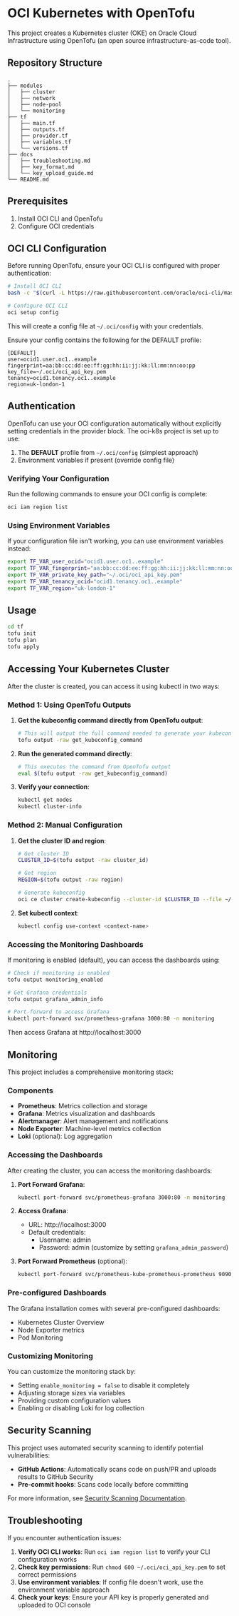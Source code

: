 # OCI Kubernetes with OpenTofu

This project creates a Kubernetes cluster (OKE) on Oracle Cloud Infrastructure using OpenTofu (an open source infrastructure-as-code tool).

## Repository Structure

```
.
├── modules
│   ├── cluster
│   ├── network
│   ├── node-pool
│   └── monitoring
├── tf
│   ├── main.tf
│   ├── outputs.tf
│   ├── provider.tf
│   ├── variables.tf
│   └── versions.tf
├── docs
│   ├── troubleshooting.md
│   ├── key_format.md
│   └── key_upload_guide.md
└── README.md
```

## Prerequisites

1. Install OCI CLI and OpenTofu
2. Configure OCI credentials

## OCI CLI Configuration

Before running OpenTofu, ensure your OCI CLI is configured with proper authentication:

```bash
# Install OCI CLI
bash -c "$(curl -L https://raw.githubusercontent.com/oracle/oci-cli/master/scripts/install/install.sh)"

# Configure OCI CLI
oci setup config
```

This will create a config file at `~/.oci/config` with your credentials.

Ensure your config contains the following for the DEFAULT profile:

```
[DEFAULT]
user=ocid1.user.oc1..example
fingerprint=aa:bb:cc:dd:ee:ff:gg:hh:ii:jj:kk:ll:mm:nn:oo:pp
key_file=~/.oci/oci_api_key.pem
tenancy=ocid1.tenancy.oc1..example
region=uk-london-1
```

## Authentication

OpenTofu can use your OCI configuration automatically without explicitly setting credentials in the provider block. The oci-k8s project is set up to use:

1. The **DEFAULT** profile from `~/.oci/config` (simplest approach)
2. Environment variables if present (override config file)

### Verifying Your Configuration

Run the following commands to ensure your OCI config is complete:

```bash
oci iam region list
```

### Using Environment Variables

If your configuration file isn't working, you can use environment variables instead:

```bash
export TF_VAR_user_ocid="ocid1.user.oc1..example"
export TF_VAR_fingerprint="aa:bb:cc:dd:ee:ff:gg:hh:ii:jj:kk:ll:mm:nn:oo:pp"
export TF_VAR_private_key_path="~/.oci/oci_api_key.pem"
export TF_VAR_tenancy_ocid="ocid1.tenancy.oc1..example"
export TF_VAR_region="uk-london-1"
```

## Usage

```bash
cd tf
tofu init
tofu plan
tofu apply
```

## Accessing Your Kubernetes Cluster

After the cluster is created, you can access it using kubectl in two ways:

### Method 1: Using OpenTofu Outputs

1. **Get the kubeconfig command directly from OpenTofu output**:

   ```bash
   # This will output the full command needed to generate your kubeconfig
   tofu output -raw get_kubeconfig_command
   ```

2. **Run the generated command directly**:

   ```bash
   # This executes the command from OpenTofu output
   eval $(tofu output -raw get_kubeconfig_command)
   ```

3. **Verify your connection**:
   ```bash
   kubectl get nodes
   kubectl cluster-info
   ```

### Method 2: Manual Configuration

1. **Get the cluster ID and region**:

   ```bash
   # Get cluster ID
   CLUSTER_ID=$(tofu output -raw cluster_id)

   # Get region
   REGION=$(tofu output -raw region)

   # Generate kubeconfig
   oci ce cluster create-kubeconfig --cluster-id $CLUSTER_ID --file ~/.kube/config --region $REGION --token-version 2.0.0
   ```

2. **Set kubectl context**:
   ```bash
   kubectl config use-context <context-name>
   ```

### Accessing the Monitoring Dashboards

If monitoring is enabled (default), you can access the dashboards using:

```bash
# Check if monitoring is enabled
tofu output monitoring_enabled

# Get Grafana credentials
tofu output grafana_admin_info

# Port-forward to access Grafana
kubectl port-forward svc/prometheus-grafana 3000:80 -n monitoring
```

Then access Grafana at http://localhost:3000

## Monitoring

This project includes a comprehensive monitoring stack:

### Components

- **Prometheus**: Metrics collection and storage
- **Grafana**: Metrics visualization and dashboards
- **Alertmanager**: Alert management and notifications
- **Node Exporter**: Machine-level metrics collection
- **Loki** (optional): Log aggregation

### Accessing the Dashboards

After creating the cluster, you can access the monitoring dashboards:

1. **Port Forward Grafana**:

   ```bash
   kubectl port-forward svc/prometheus-grafana 3000:80 -n monitoring
   ```

2. **Access Grafana**:

   - URL: http://localhost:3000
   - Default credentials:
     - Username: admin
     - Password: admin (customize by setting `grafana_admin_password`)

3. **Port Forward Prometheus** (optional):
   ```bash
   kubectl port-forward svc/prometheus-kube-prometheus-prometheus 9090:9090 -n monitoring
   ```

### Pre-configured Dashboards

The Grafana installation comes with several pre-configured dashboards:

- Kubernetes Cluster Overview
- Node Exporter metrics
- Pod Monitoring

### Customizing Monitoring

You can customize the monitoring stack by:

- Setting `enable_monitoring = false` to disable it completely
- Adjusting storage sizes via variables
- Providing custom configuration values
- Enabling or disabling Loki for log collection

## Security Scanning

This project uses automated security scanning to identify potential vulnerabilities:

- **GitHub Actions**: Automatically scans code on push/PR and uploads results to GitHub Security
- **Pre-commit hooks**: Scans code locally before committing

For more information, see [Security Scanning Documentation](docs/security-scanning.md).

## Troubleshooting

If you encounter authentication issues:

1. **Verify OCI CLI works**: Run `oci iam region list` to verify your CLI configuration works
2. **Check key permissions**: Run `chmod 600 ~/.oci/oci_api_key.pem` to set correct permissions
3. **Use environment variables**: If config file doesn't work, use the environment variable approach
4. **Check your keys**: Ensure your API key is properly generated and uploaded to OCI console
